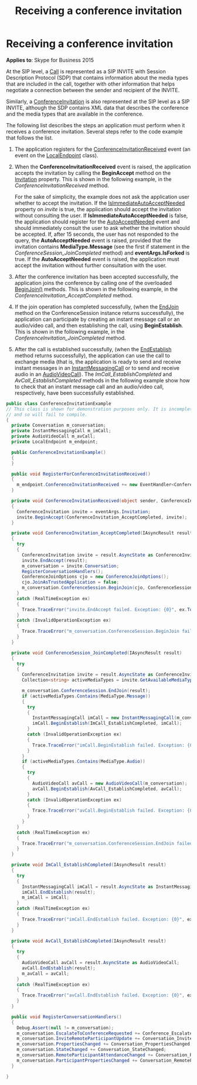 ﻿---
title: Receiving a conference invitation
TOCTitle: Receiving a conference invitation
ms:assetid: b1e27f55-ca3d-418a-96a0-ec9d15ffd555
ms:mtpsurl: https://msdn.microsoft.com/en-us/library/Dn466003(v=office.16)
ms:contentKeyID: 65239944
ms.date: 07/27/2015
mtps_version: v=office.16
dev_langs:
- csharp
---

# Receiving a conference invitation


**Applies to**: Skype for Business 2015

At the SIP level, a [Call](https://msdn.microsoft.com/en-us/library/hh384235\(v=office.16\)) is represented as a SIP INVITE with Session Description Protocol (SDP) that contains information about the media types that are included in the call, together with other information that helps negotiate a connection between the sender and recipient of the INVITE.

Similarly, a [ConferenceInvitation](https://msdn.microsoft.com/en-us/library/hh349823\(v=office.16\)) is also represented at the SIP level as a SIP INVITE, although the SDP contains XML data that describes the conference and the media types that are available in the conference.

The following list describes the steps an application must perform when it receives a conference invitation. Several steps refer to the code example that follows the list.

1.  The application registers for the [ConferenceInvitationReceived](https://msdn.microsoft.com/en-us/library/hh366294\(v=office.16\)) event (an event on the [LocalEndpoint](https://docs.microsoft.com/dotnet/api/microsoft.rtc.collaboration.localendpoint?view=ucma-api) class).

2.  When the **ConferenceInvitationReceived** event is raised, the application accepts the invitation by calling the **BeginAccept** method on the [Invitation](https://msdn.microsoft.com/en-us/library/hh348650\(v=office.16\)) property. This is shown in the following example, in the *ConferenceInvitationReceived* method.
    
    For the sake of simplicity, the example does not ask the application user whether to accept the invitation. If the [IsImmediateAutoAcceptNeeded](https://msdn.microsoft.com/en-us/library/hh380867\(v=office.16\)) property on *invite* is true, the application should accept the invitation without consulting the user. If **IsImmediateAutoAcceptNeeded** is false, the application should register for the [AutoAcceptNeeded](https://msdn.microsoft.com/en-us/library/hh366101\(v=office.16\)) event and should immediately consult the user to ask whether the invitation should be accepted. If, after 15 seconds, the user has not responded to the query, the **AutoAcceptNeeded** event is raised, provided that the invitation contains **MediaType.Message** (see the first if statement in the *ConferenceSession\_JoinCompleted* method) and **eventArgs.IsForked** is true. If the **AutoAcceptNeeded** event is raised, the application must accept the invitation without further consultation with the user.

3.  After the conference invitation has been accepted successfully, the application joins the conference by calling one of the overloaded [BeginJoin()](https://msdn.microsoft.com/en-us/library/hh349641\(v=office.16\)) methods. This is shown in the following example, in the *ConferenceInvitation\_AcceptCompleted* method.

4.  If the join operation has completed successfully, (when the [EndJoin](https://msdn.microsoft.com/en-us/library/hh348936\(v=office.16\)) method on the ConferenceSession instance returns successfully), the application can participate by creating an instant message call or an audio/video call, and then establishing the call, using **BeginEstablish**. This is shown in the following example, in the *ConferenceInvitation\_JoinCompleted* method.

5.  After the call is established successfully, (when the [EndEstablish](https://msdn.microsoft.com/en-us/library/hh349248\(v=office.16\)) method returns successfully), the application can use the call to exchange media (that is, the application is ready to send and receive instant messages in an [InstantMessagingCall](https://msdn.microsoft.com/en-us/library/hh161841\(v=office.16\)) or to send and receive audio in an [AudioVideoCall](https://docs.microsoft.com/dotnet/api/microsoft.rtc.collaboration.audiovideo.audiovideocall?view=ucma-api)). The *ImCall\_EstablishCompleted* and *AvCall\_EstablishCompleted* methods in the following example show how to check that an instant message call and an audio/video call, respectively, have been successfully established.

<!-- end list -->

```csharp
public class ConferenceInvitationExample
// This class is shown for demonstration purposes only. It is incomplete,
// and so will fail to compile.
{
  private Conversation m_conversation;
  private InstantMessagingCall m_imCall;
  private AudioVideoCall m_avCall;
  private LocalEndpoint m_endpoint;

  public ConferenceInvitationExample()
  {
  }

  public void RegisterForConferenceInvitationReceived()
  {
    m_endpoint.ConferenceInvitationReceived += new EventHandler<ConferenceInvitationReceivedEventArgs>(ConferenceInvitationReceived);
  }

  private void ConferenceInvitationReceived(object sender, ConferenceInvitationReceivedEventArgs eventArgs)
  {
    ConferenceInvitation invite = eventArgs.Invitation;
    invite.BeginAccept(ConferenceInvitation_AcceptCompleted, invite);
  }

  private void ConferenceInvitation_AcceptCompleted(IAsyncResult result)
  {
    try
    {
      ConferenceInvitation invite = result.AsyncState as ConferenceInvitation;
      invite.EndAccept(result);
      m_conversation = invite.Conversation;
      RegisterConversationHandlers();
      ConferenceJoinOptions cjo = new ConferenceJoinOptions();
      cjo.JoinAsTrustedApplication = false;
      m_conversation.ConferenceSession.BeginJoin(cjo, ConferenceSession_JoinCompleted, invite);
    }
    catch (RealTimeException ex)
    {
      Trace.TraceError("invite.EndAccept failed. Exception: {0}", ex.ToString());
    }
    catch (InvalidOperationException ex)
    {
      Trace.TraceError("m_conversation.ConferenceSession.BeginJoin failed. Exception: {0}", ex.ToString());
    }
  }

  private void ConferenceSession_JoinCompleted(IAsyncResult result)
  {
    try
    {
      ConferenceInvitation invite = result.AsyncState as ConferenceInvitation;
      Collection<string> activeMediaTypes = invite.GetAvailableMediaTypes();

      m_conversation.ConferenceSession.EndJoin(result);
      if (activeMediaTypes.Contains(MediaType.Message))
      {
        try
        {
          InstantMessagingCall imCall = new InstantMessagingCall(m_conversation);
          imCall.BeginEstablish(ImCall_EstablishCompleted, imCall);
        }
        catch (InvalidOperationException ex)
        {
          Trace.TraceError("imCall.BeginEstablish failed. Exception: {0}", ex.ToString());   
        }
      }
      if (activeMediaTypes.Contains(MediaType.Audio))
      {
        try
        {
          AudioVideoCall avCall = new AudioVideoCall(m_conversation);
          avCall.BeginEstablish(AvCall_EstablishCompleted, avCall);
        }
        catch (InvalidOperationException ex)
        {
          Trace.TraceError("avCall.BeginEstablish failed. Exception: {0}", ex.ToString());
        }
      }
    }
    catch (RealTimeException ex)
    {
      Trace.TraceError("m_conversation.ConferenceSession.EndJoin failed. Exception: {0}", ex.ToString());
    }
  }

  private void ImCall_EstablishCompleted(IAsyncResult result)
  {
    try
    {
      InstantMessagingCall imCall = result.AsyncState as InstantMessagingCall;
      imCall.EndEstablish(result);
      m_imCall = imCall;
    }
    catch (RealTimeException ex)
    {
      Trace.TraceError("imCall.EndEstablish failed. Exception: {0}", ex.ToString());
    }
  }

  private void AvCall_EstablishCompleted(IAsyncResult result)
  {
    try
    {
      AudioVideoCall avCall = result.AsyncState as AudioVideoCall;
      avCall.EndEstablish(result); 
      m_avCall = avCall;
    }
    catch (RealTimeException ex)
    {
      Trace.TraceError("avCall.EndEstablish failed. Exception: {0}", ex.ToString());
    }
  }

  public void RegisterConversationHandlers()
  {
    Debug.Assert(null != m_conversation);
    m_conversation.EscalateToConferenceRequested += Conference_EscalateToConferenceRequested;
    m_conversation.InviteRemoteParticipantUpdate += Conversation_InviteRemoteParticipantUpdate;
    m_conversation.PropertiesChanged += Conversation_PropertiesChanged;
    m_conversation.StateChanged += Conversation_StateChanged;
    m_conversation.RemoteParticipantAttendanceChanged += Conversation_RemoteAttendanceChanged;
    m_conversation.ParticipantPropertiesChanged += Conversation_RemoteParticipantPropertyChanged;
  }

}
```

